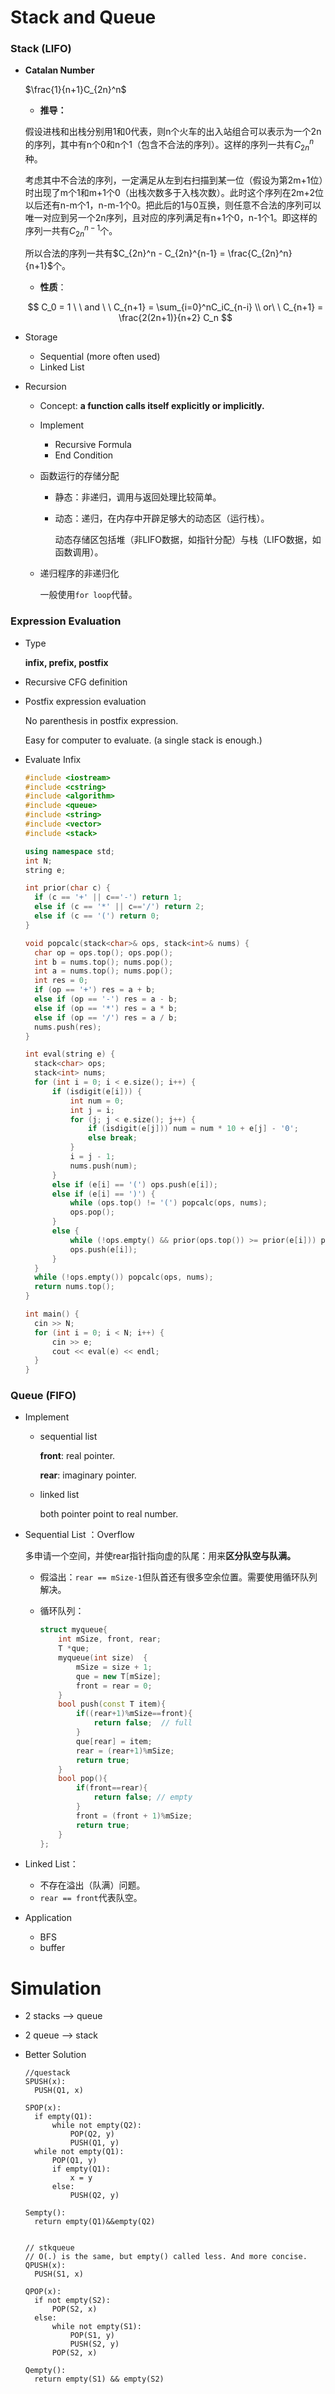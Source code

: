 # Stack and Queue

### Stack (LIFO)

* **Catalan Number**

  $\frac{1}{n+1}C_{2n}^n$

  * **推导：**

  假设进栈和出栈分别用1和0代表，则n个火车的出入站组合可以表示为一个2n的序列，其中有n个0和n个1（包含不合法的序列）。这样的序列一共有$C_{2n}^n$种。

  考虑其中不合法的序列，一定满足从左到右扫描到某一位（假设为第2m+1位）时出现了m个1和m+1个0（出栈次数多于入栈次数）。此时这个序列在2m+2位以后还有n-m个1，n-m-1个0。把此后的1与0互换，则任意不合法的序列可以唯一对应到另一个2n序列，且对应的序列满足有n+1个0，n-1个1。即这样的序列一共有$C_{2n}^{n-1}$个。

  所以合法的序列一共有$C_{2n}^n - C_{2n}^{n-1} = \frac{C_{2n}^n}{n+1}$个。

  * **性质**：

  $$
  C_0 = 1 \ \  and \ \ C_{n+1} = \sum_{i=0}^nC_iC_{n-i}  \\
  or\ \  C_{n+1} = \frac{2(2n+1)}{n+2} C_n
  $$

* Storage

  * Sequential (more often used)
  * Linked List

* Recursion

  * Concept: **a function calls itself explicitly or implicitly.**

  * Implement

    * Recursive Formula
    * End Condition

  * 函数运行的存储分配

    * 静态：非递归，调用与返回处理比较简单。

    * 动态：递归，在内存中开辟足够大的动态区（运行栈）。

      动态存储区包括堆（非LIFO数据，如指针分配）与栈（LIFO数据，如函数调用）。

  * 递归程序的非递归化

    一般使用`for loop`代替。

### Expression Evaluation

* Type

  **infix, prefix, postfix**

* Recursive CFG definition 

* Postfix expression evaluation

  No parenthesis in postfix expression.

  Easy for computer to evaluate. (a single stack is enough.)

* Evaluate Infix 

  ```c++
  #include <iostream>
  #include <cstring>
  #include <algorithm>
  #include <queue>
  #include <string>
  #include <vector>
  #include <stack>
  
  using namespace std;
  int N;
  string e;
  
  int prior(char c) {
  	if (c == '+' || c=='-') return 1;
  	else if (c == '*' || c=='/') return 2;
  	else if (c == '(') return 0;
  }
  
  void popcalc(stack<char>& ops, stack<int>& nums) {
  	char op = ops.top(); ops.pop();
  	int b = nums.top(); nums.pop();
  	int a = nums.top(); nums.pop();
  	int res = 0;
  	if (op == '+') res = a + b;
  	else if (op == '-') res = a - b;
  	else if (op == '*') res = a * b;
  	else if (op == '/') res = a / b;
  	nums.push(res);
  }
  
  int eval(string e) {
  	stack<char> ops;
  	stack<int> nums;
  	for (int i = 0; i < e.size(); i++) {
  		if (isdigit(e[i])) {
  			int num = 0;
  			int j = i;
  			for (j; j < e.size(); j++) {
  				if (isdigit(e[j])) num = num * 10 + e[j] - '0';
  				else break;
  			}
  			i = j - 1;
  			nums.push(num);
  		}
  		else if (e[i] == '(') ops.push(e[i]);
  		else if (e[i] == ')') {
  			while (ops.top() != '(') popcalc(ops, nums);
  			ops.pop();
  		}
  		else {
  			while (!ops.empty() && prior(ops.top()) >= prior(e[i])) popcalc(ops, nums);
  			ops.push(e[i]);
  		}
  	}
  	while (!ops.empty()) popcalc(ops, nums);
  	return nums.top();
  }
  
  int main() {
  	cin >> N;
  	for (int i = 0; i < N; i++) {
  		cin >> e;
  		cout << eval(e) << endl;
  	}
  }
  ```



### Queue (FIFO)

* Implement

  * sequential list

    **front**: real pointer.

    **rear**: imaginary pointer.

  * linked list

    both pointer point to real number.

* Sequential List ：Overflow

  多申请一个空间，并使rear指针指向虚的队尾：用来**区分队空与队满。**

  * 假溢出：`rear == mSize-1`但队首还有很多空余位置。需要使用循环队列解决。

  * 循环队列：

    ```c++
    struct myqueue{
    	int mSize, front, rear;
    	T *que;
    	myqueue(int size)  {
            mSize = size + 1;
            que = new T[mSize];
            front = rear = 0;
    	}
    	bool push(const T item){
            if((rear+1)%mSize==front){
                return false;  // full
            }
            que[rear] = item;
            rear = (rear+1)%mSize;
            return true;
    	}
        bool pop(){
            if(front==rear){
                return false; // empty
            }
            front = (front + 1)%mSize;
            return true;
        }
    };
    ```

* Linked List：
  * 不存在溢出（队满）问题。
  * `rear == front`代表队空。
* Application
  * BFS
  * buffer



# Simulation

* 2 stacks --> queue

* 2 queue --> stack

* Better Solution

  ```
  //questack
  SPUSH(x):
  	PUSH(Q1, x)
  
  SPOP(x):
  	if empty(Q1):
  		while not empty(Q2):
  			POP(Q2, y)
  			PUSH(Q1, y)	
  	while not empty(Q1):
  		POP(Q1, y)
  		if empty(Q1):
  			x = y
  		else:
  			PUSH(Q2, y)
  
  Sempty():
  	return empty(Q1)&&empty(Q2)
  
  
  // stkqueue
  // O(.) is the same, but empty() called less. And more concise.
  QPUSH(x):
  	PUSH(S1, x)
  	
  QPOP(x):
  	if not empty(S2):
  		POP(S2, x)
  	else:
  		while not empty(S1):
  			POP(S1, y)
  			PUSH(S2, y)
  		POP(S2, x)
  		
  Qempty():
  	return empty(S1) && empty(S2)
  ```